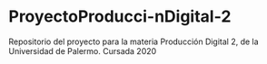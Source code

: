# ProyectoProducci-nDigital-2
Repositorio del proyecto para la materia Producción Digital 2, de la Universidad de Palermo. Cursada 2020
